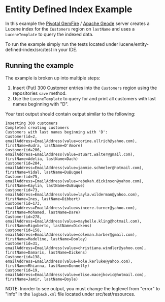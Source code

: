 # Entity Defined Index Example

In this example the [Pivotal GemFire](https://pivotal.io/pivotal-gemfire) / [Apache Geode](http://geode.apache.org/) server creates a Lucene index for the `Customers` region on `lastName` and uses a `LuceneTemplate` to query the indexed data.

To run the example simply run the tests located under lucene/entity-defined-index/src/test in your IDE.

## Running the example

The example is broken up into multiple steps:
1. Insert (Put) 300 Customer entries into the `Customers` region using the repositories `save` method.
2. Use the `LuceneTemplate` to query for and print all customers with last names beginning with "D".

Your test output should contain output similar to the following:

    Inserting 300 customers
    Completed creating customers 
    Customers with last names beginning with 'D':
    Customer(id=2, emailAddress=EmailAddress(value=corine.ullrich@yahoo.com), firstName=Audra, lastName=D'Amore)
    Customer(id=206, emailAddress=EmailAddress(value=stuart.walter@gmail.com), firstName=Adelia, lastName=Dach)
    Customer(id=204, emailAddress=EmailAddress(value=jammie.schmeler@hotmail.com), firstName=Vidal, lastName=DuBuque)
    Customer(id=75, emailAddress=EmailAddress(value=rebekah.dickinson@yahoo.com), firstName=Kaylin, lastName=DuBuque)
    Customer(id=73, emailAddress=EmailAddress(value=layla.wilderman@yahoo.com), firstName=Ines, lastName=Dibbert)
    Customer(id=173, emailAddress=EmailAddress(value=sincere.turner@yahoo.com), firstName=Mohamed, lastName=Dare)
    Customer(id=278, emailAddress=EmailAddress(value=maybelle.kling@hotmail.com), firstName=Rigoberto, lastName=Dickens)
    Customer(id=158, emailAddress=EmailAddress(value=coleman.harber@gmail.com), firstName=Madeline, lastName=Dooley)
    Customer(id=31, emailAddress=EmailAddress(value=christiana.windler@yahoo.com), firstName=Damaris, lastName=Dickens)
    Customer(id=138, emailAddress=EmailAddress(value=kole.kerluke@yahoo.com), firstName=Rhianna, lastName=Donnelly)
    Customer(id=19, emailAddress=EmailAddress(value=elise.macejkovic@hotmail.com), firstName=Jamir, lastName=Doyle)
    
NOTE: Inorder to see output, you must change the loglevel from "error" to "info" in the `logback.xml` file located under src/test/resources.